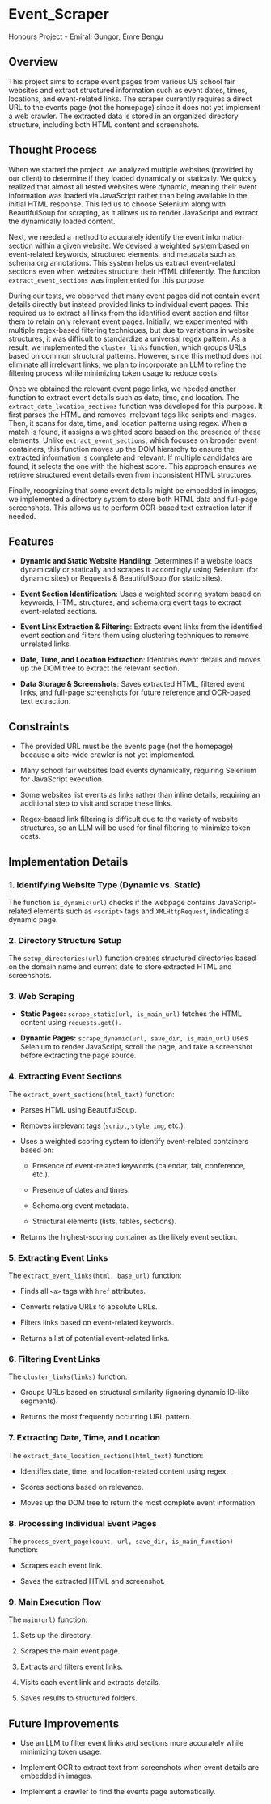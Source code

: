 # Event_Scraper
Honours  Project - Emirali Gungor, Emre Bengu

## Overview

This project aims to scrape event pages from various US school fair websites and extract structured information such as event dates, times, locations, and event-related links. The scraper currently requires a direct URL to the events page (not the homepage) since it does not yet implement a web crawler. The extracted data is stored in an organized directory structure, including both HTML content and screenshots.

## Thought Process

When we started the project, we analyzed multiple websites (provided by our client) to determine if they loaded dynamically or statically. We quickly realized that almost all tested websites were dynamic, meaning their event information was loaded via JavaScript rather than being available in the initial HTML response. This led us to choose Selenium along with BeautifulSoup for scraping, as it allows us to render JavaScript and extract the dynamically loaded content.

Next, we needed a method to accurately identify the event information section within a given website. We devised a weighted system based on event-related keywords, structured elements, and metadata such as schema.org annotations. This system helps us extract event-related sections even when websites structure their HTML differently. The function `extract_event_sections` was implemented for this purpose.

During our tests, we observed that many event pages did not contain event details directly but instead provided links to individual event pages. This required us to extract all links from the identified event section and filter them to retain only relevant event pages. Initially, we experimented with multiple regex-based filtering techniques, but due to variations in website structures, it was difficult to standardize a universal regex pattern. As a result, we implemented the `cluster_links` function, which groups URLs based on common structural patterns. However, since this method does not eliminate all irrelevant links, we plan to incorporate an LLM to refine the filtering process while minimizing token usage to reduce costs.

Once we obtained the relevant event page links, we needed another function to extract event details such as date, time, and location. The `extract_date_location_sections` function was developed for this purpose. It first parses the HTML and removes irrelevant tags like scripts and images. Then, it scans for date, time, and location patterns using regex. When a match is found, it assigns a weighted score based on the presence of these elements. Unlike `extract_event_sections`, which focuses on broader event containers, this function moves up the DOM hierarchy to ensure the extracted information is complete and relevant. If multiple candidates are found, it selects the one with the highest score. This approach ensures we retrieve structured event details even from inconsistent HTML structures.

Finally, recognizing that some event details might be embedded in images, we implemented a directory system to store both HTML data and full-page screenshots. This allows us to perform OCR-based text extraction later if needed.

## Features

- **Dynamic and Static Website Handling**: Determines if a website loads dynamically or statically and scrapes it accordingly using Selenium (for dynamic sites) or Requests & BeautifulSoup (for static sites).
    
- **Event Section Identification**: Uses a weighted scoring system based on keywords, HTML structures, and schema.org event tags to extract event-related sections.
    
- **Event Link Extraction & Filtering**: Extracts event links from the identified event section and filters them using clustering techniques to remove unrelated links.
    
- **Date, Time, and Location Extraction**: Identifies event details and moves up the DOM tree to extract the relevant section.
    
- **Data Storage & Screenshots**: Saves extracted HTML, filtered event links, and full-page screenshots for future reference and OCR-based text extraction.
    

## Constraints

- The provided URL must be the events page (not the homepage) because a site-wide crawler is not yet implemented.
    
- Many school fair websites load events dynamically, requiring Selenium for JavaScript execution.
    
- Some websites list events as links rather than inline details, requiring an additional step to visit and scrape these links.
    
- Regex-based link filtering is difficult due to the variety of website structures, so an LLM will be used for final filtering to minimize token costs.
    

## Implementation Details

### 1. Identifying Website Type (Dynamic vs. Static)

The function `is_dynamic(url)` checks if the webpage contains JavaScript-related elements such as `<script>` tags and `XMLHttpRequest`, indicating a dynamic page.

### 2. Directory Structure Setup

The `setup_directories(url)` function creates structured directories based on the domain name and current date to store extracted HTML and screenshots.

### 3. Web Scraping

- **Static Pages:** `scrape_static(url, is_main_url)` fetches the HTML content using `requests.get()`.
    
- **Dynamic Pages:** `scrape_dynamic(url, save_dir, is_main_url)` uses Selenium to render JavaScript, scroll the page, and take a screenshot before extracting the page source.
    

### 4. Extracting Event Sections

The `extract_event_sections(html_text)` function:

- Parses HTML using BeautifulSoup.
    
- Removes irrelevant tags (`script`, `style`, `img`, etc.).
    
- Uses a weighted scoring system to identify event-related containers based on:
    
    - Presence of event-related keywords (calendar, fair, conference, etc.).
        
    - Presence of dates and times.
        
    - Schema.org event metadata.
        
    - Structural elements (lists, tables, sections).
        
- Returns the highest-scoring container as the likely event section.
    

### 5. Extracting Event Links

The `extract_event_links(html, base_url)` function:

- Finds all `<a>` tags with `href` attributes.
    
- Converts relative URLs to absolute URLs.
    
- Filters links based on event-related keywords.
    
- Returns a list of potential event-related links.
    

### 6. Filtering Event Links

The `cluster_links(links)` function:

- Groups URLs based on structural similarity (ignoring dynamic ID-like segments).
    
- Returns the most frequently occurring URL pattern.
    

### 7. Extracting Date, Time, and Location

The `extract_date_location_sections(html_text)` function:

- Identifies date, time, and location-related content using regex.
    
- Scores sections based on relevance.
    
- Moves up the DOM tree to return the most complete event information.
    

### 8. Processing Individual Event Pages

The `process_event_page(count, url, save_dir, is_main_function)` function:

- Scrapes each event link.
    
- Saves the extracted HTML and screenshot.
    

### 9. Main Execution Flow

The `main(url)` function:

1. Sets up the directory.
    
2. Scrapes the main event page.
    
3. Extracts and filters event links.
    
4. Visits each event link and extracts details.
    
5. Saves results to structured folders.

## Future Improvements

- Use an LLM to filter event links and sections more accurately while minimizing token usage.
    
- Implement OCR to extract text from screenshots when event details are embedded in images.
	
- Implement a crawler to find the events page automatically.
